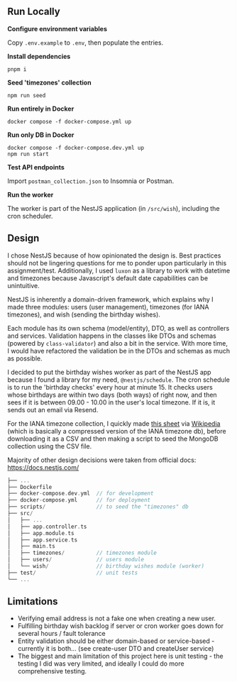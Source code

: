 ## Run Locally

**Configure environment variables**

Copy `.env.example` to `.env`, then populate the entries.

**Install dependencies**
```
pnpm i
```

**Seed 'timezones' collection**
```
npm run seed
```

**Run entirely in Docker**
```
docker compose -f docker-compose.yml up
```

**Run only DB in Docker**
```
docker compose -f docker-compose.dev.yml up
npm run start
```

**Test API endpoints**

Import `postman_collection.json` to Insomnia or Postman.

**Run the worker**

The worker is part of the NestJS application (in `/src/wish`), 
including the cron scheduler.

## Design

I chose NestJS because of how opinionated the design is. Best practices should not be
lingering questions for me to ponder upon particularly in this assignment/test. Additionally, 
I used `luxon` as a library to work with datetime and timezones because Javascript's default
date capabilities can be unintuitive.

NestJS is inherently a domain-driven framework, which explains why
I made three modules: users (user management), timezones (for IANA timezones), 
and wish (sending the birthday wishes).

Each module has its own schema (model/entity), DTO, as well as controllers and services. 
Validation happens in the classes like DTOs and schemas (powered by `class-validator`) and also a bit in the service.
With more time, I would have refactored the validation be in the DTOs and schemas as much as possible.

I decided to put the birthday wishes worker as part of the NestJS app 
because I found a library for my need, `@nestjs/schedule`. The cron schedule is to
run the 'birthday checks' every hour at minute 15. 
It checks users whose birthdays are within two days (both ways) of right now, and then
sees if it is between 09.00 - 10.00 in the user's local timezone. If it is,
it sends out an email via Resend.

For the IANA timezone collection, I quickly made [this sheet](https://docs.google.com/spreadsheets/d/14S0vlHBEs1tZHOxv8lZATN4giT4bRU1XrYUECC0ByfM/edit?usp=sharing) via [Wikipedia](https://en.wikipedia.org/wiki/List_of_tz_database_time_zones) (which is basically a compressed version of the IANA timezone db), before downloading it as a CSV and then making a script to seed the MongoDB collection using the CSV file.

Majority of other design decisions were taken from official docs: https://docs.nestjs.com/

```go
├── ...
├── Dockerfile
├── docker-compose.dev.yml  // for development
├── docker-compose.yml      // for deployment
├── scripts/                // to seed the "timezones" db
├── src/
│   ├── ...
│   ├── app.controller.ts
│   ├── app.module.ts
│   ├── app.service.ts
│   ├── main.ts
│   ├── timezones/          // timezones module
│   ├── users/              // users module
│   └── wish/               // birthday wishes module (worker)
├── test/                   // unit tests
└── ...
```

## Limitations

- Verifying email address is not a fake one when creating a new user.
- Fulfilling birthday wish backlog if server or cron worker goes down for several hours / fault tolerance
- Entity validation should be either domain-based or service-based - currently it is both... (see create-user DTO and createUser service)
- The biggest and main limitation of this project here is unit testing - the testing I did was very limited, and ideally I could do more comprehensive testing.
